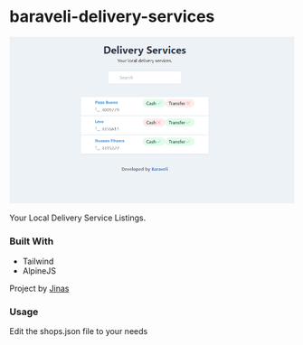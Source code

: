 # baraveli-delivery-services

![screenshot](screenshot.PNG)

Your Local Delivery Service Listings.

### Built With

- Tailwind
- AlpineJS

Project by [Jinas](https://github.com/jinas123)

### Usage

Edit the shops.json file to your needs

